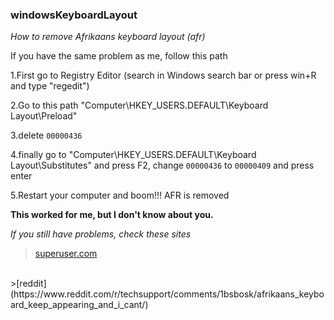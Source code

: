 ### windowsKeyboardLayout
*How to remove Afrikaans keyboard layout (afr)*

If you have the same problem as me, follow this path

1.First go to Registry Editor (search in Windows search bar or press win+R and type "regedit")

2.Go to this path "Computer\HKEY_USERS\.DEFAULT\Keyboard Layout\Preload"

3.delete `00000436`

4.finally go to "Computer\HKEY_USERS\.DEFAULT\Keyboard Layout\Substitutes" and press F2, change `00000436` to `00000409` and press enter

5.Restart your computer and boom!!! AFR is removed


**This worked for me, but I don't know about you.**

*If you still have problems, check these sites*

>[superuser.com](https://superuser.com/questions/1846837/why-is-afrikaans-keyboard-randomly-installed-on-windows-11)
<br/>
>[reddit](https://www.reddit.com/r/techsupport/comments/1bsbosk/afrikaans_keyboard_keep_appearing_and_i_cant/)
